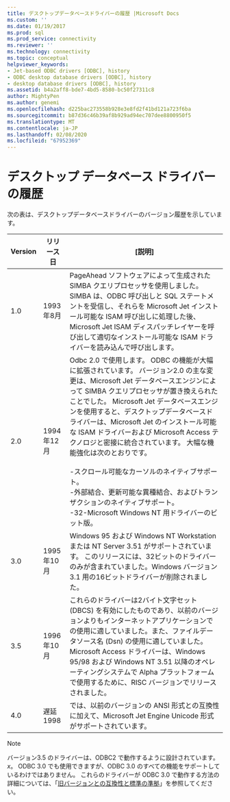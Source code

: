```yaml
---
title: デスクトップデータベースドライバーの履歴 |Microsoft Docs
ms.custom: ''
ms.date: 01/19/2017
ms.prod: sql
ms.prod_service: connectivity
ms.reviewer: ''
ms.technology: connectivity
ms.topic: conceptual
helpviewer_keywords:
- Jet-based ODBC drivers [ODBC], history
- ODBC desktop database drivers [ODBC], history
- desktop database drivers [ODBC], history
ms.assetid: b4a2aff8-bde7-4bd5-8580-bc50f27311c8
author: MightyPen
ms.author: genemi
ms.openlocfilehash: d225bac273558b928e3e8fd2f41bd121a723f6ba
ms.sourcegitcommit: b87d36c46b39af8b929ad94ec707dee8800950f5
ms.translationtype: MT
ms.contentlocale: ja-JP
ms.lasthandoff: 02/08/2020
ms.locfileid: "67952369"
---
```

# <a name="history-of-the-desktop-database-drivers"></a>デスクトップ データベース ドライバーの履歴
次の表は、デスクトップデータベースドライバーのバージョン履歴を示しています。  
  
|Version|リリース日|[説明]|  
|-------------|------------------|-----------------|  
|1.0|1993年8月|PageAhead ソフトウェアによって生成された SIMBA クエリプロセッサを使用しました。 SIMBA は、ODBC 呼び出しと SQL ステートメントを受信し、それらを Microsoft Jet インストール可能な ISAM 呼び出しに処理した後、Microsoft Jet ISAM ディスパッチレイヤーを呼び出して適切なインストール可能な ISAM ドライバーを読み込んで呼び出します。|  
|2.0|1994年12月|Odbc 2.0 で使用します。 ODBC の機能が大幅に拡張されています。 バージョン2.0 の主な変更は、Microsoft Jet データベースエンジンによって SIMBA クエリプロセッサが置き換えられたことでした。 Microsoft Jet データベースエンジンを使用すると、デスクトップデータベースドライバーは、Microsoft Jet のインストール可能な ISAM ドライバーおよび Microsoft Access テクノロジと密接に統合されています。 大幅な機能強化は次のとおりです。<br /><br /> -スクロール可能なカーソルのネイティブサポート。<br />-外部結合、更新可能な異種結合、およびトランザクションのネイティブサポート。<br />-32-Microsoft Windows NT 用ドライバーのビット版。|  
|3.0|1995年10月|Windows 95 および Windows NT Workstation または NT Server 3.51 がサポートされています。 このリリースには、32ビットのドライバーのみが含まれていました。Windows バージョン3.1 用の16ビットドライバーが削除されました。|  
|3.5|1996年10月|これらのドライバーは2バイト文字セット (DBCS) を有効にしたものであり、以前のバージョンよりもインターネットアプリケーションでの使用に適していました。また、ファイルデータソース名 (Dsn) の使用に適していました。 Microsoft Access ドライバーは、Windows 95/98 および Windows NT 3.51 以降のオペレーティングシステムで Alpha プラットフォームで使用するために、RISC バージョンでリリースされました。|  
|4.0|遅延1998|では、以前のバージョンの ANSI 形式との互換性に加えて、Microsoft Jet Engine Unicode 形式がサポートされています。|  
  
> [!NOTE]  
>  バージョン3.5 のドライバーは、ODBC2 で動作するように設計されています。*x*。 ODBC 3.0 でも使用できますが、ODBC 3.0 のすべての機能をサポートしているわけではありません。 これらのドライバーが ODBC 3.0 で動作する方法の詳細については、「[旧バージョンとの互換性と標準の準拠](../../odbc/reference/develop-app/backward-compatibility-and-standards-compliance.md)」を参照してください。
